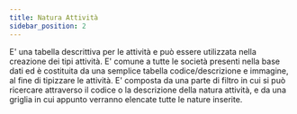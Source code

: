 ```yaml
---
title: Natura Attività
sidebar_position: 2
---
```


E' una tabella descrittiva per le attività e può essere utilizzata nella creazione dei tipi attività. E' comune a tutte le società presenti nella base dati ed è costituita da una semplice tabella codice/descrizione e immagine, al fine di tipizzare le attività.
E' composta da una parte di filtro in cui si può ricercare attraverso il codice o la descrizione della natura attività, e da una griglia in cui appunto verranno elencate tutte le nature inserite.
